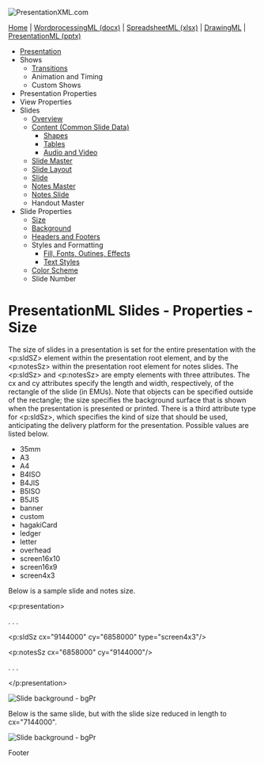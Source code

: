 ![PresentationXML.com](pptxImages\PresentationMLBanner.png)

[Home](index.md) | [WordprocessingML (docx)](anatomyofOOXML.md) | [SpreadsheetML (xlsx)](anatomyofOOXML-xlsx.md) | [DrawingML](drwOverview.md) | [PresentationML (pptx)](anatomyofOOXML-pptx.md)

- [Presentation](prPresentation.md)
- Shows
  - [Transitions](prSlide-transitions.md)
  - Animation and Timing
  - Custom Shows
- Presentation Properties
- View Properties
- Slides
  - [Overview](prSlide.md)
  - [Content (Common Slide Data)](prCommonSlideData.md)
    - [Shapes](prSlide-shapeTree.md)
    - [Tables](drwTable.md)
    - [Audio and Video](prSlide-multiMedia.md)
  - [Slide Master](prSlideMaster.md)
  - [Slide Layout](prSlideLayout.md)
  - [Slide](prPresentationSlide.md)
  - [Notes Master](prNotesMaster.md)
  - [Notes Slide](prNotesSlide.md)
  - Handout Master
- Slide Properties
  - [Size](prSlide-size.md)
  - [Background](prSlide-background.md)
  - [Headers and Footers](prSlide-footer.md)
  - Styles and Formatting
    - [Fill, Fonts, Outines, Effects](prSlide-styles-themes.md)
    - [Text Styles](prSlide-styles-textStyles.md)
  - [Color Scheme](prSlide-color.md)
  - Slide Number

# PresentationML Slides - Properties - Size

The size of slides in a presentation is set for the entire presentation with the <p:sldSZ> element within the presentation root element, and by the <p:notesSz> within the presentation root element for notes slides. The <p:sldSz> and <p:notesSz> are empty elements with three attributes. The cx and cy attributes specify the length and width, respectively, of the rectangle of the slide (in EMUs). Note that objects can be specified outside of the rectangle; the size specifies the background surface that is shown when the presentation is presented or printed. There is a third attribute type for <p:sldSz>, which specifies the kind of size that should be used, anticipating the delivery platform for the presentation. Possible values are listed below.

- 35mm
- A3
- A4
- B4ISO
- B4JIS
- B5ISO
- B5JIS
- banner
- custom
- hagakiCard
- ledger
- letter
- overhead
- screen16x10
- screen16x9
- screen4x3

Below is a sample slide and notes size.

<p:presentation>

. . .

<p:sldSz cx="9144000" cy="6858000" type="screen4x3"/>

<p:notesSz cx="6858000" cy="9144000"/>

. . .

</p:presentation>

![Slide background - bgPr](pptxImages\ppSlide-size1.gif)

Below is the same slide, but with the slide size reduced in length to cx="7144000".

![Slide background - bgPr](pptxImages\ppSlide-size2.gif)

Footer
